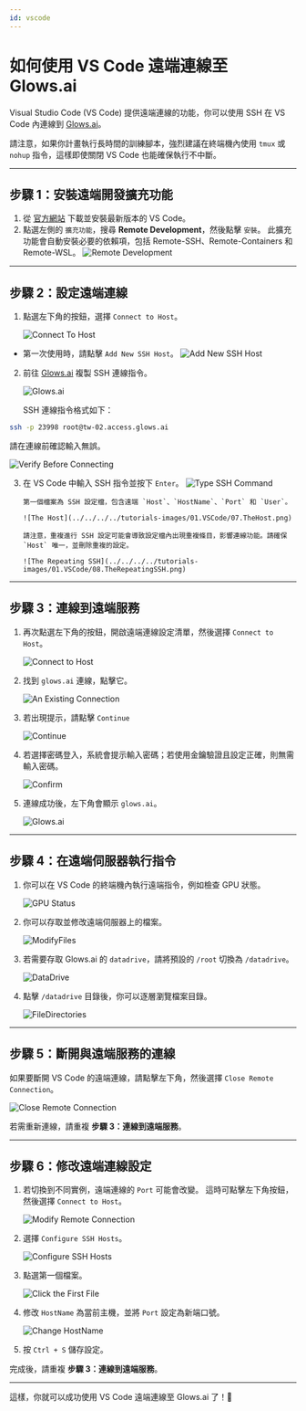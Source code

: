 ```yaml
---
id: vscode
---
```


# 如何使用 VS Code 遠端連線至 Glows.ai

Visual Studio Code (VS Code) 提供遠端連線的功能，你可以使用 SSH 在 VS Code 內連線到 [Glows.ai](https://glows.ai)。

請注意，如果你計畫執行長時間的訓練腳本，強烈建議在終端機內使用 `tmux` 或 `nohup` 指令，這樣即使關閉 VS Code 也能確保執行不中斷。

---

## **步驟 1：安裝遠端開發擴充功能**

1. 從 [官方網站](https://code.visualstudio.com/) 下載並安裝最新版本的 VS Code。
2. 點選左側的 `擴充功能`，搜尋 **Remote Development**，然後點擊 `安裝`。
   此擴充功能會自動安裝必要的依賴項，包括 Remote-SSH、Remote-Containers 和 Remote-WSL。
   ![Remote Development](../tutorials-images/01.VSCode/01.RemoteDevelopment.png)

---

## **步驟 2：設定遠端連線**

1. 點選左下角的按鈕，選擇 `Connect to Host`。

   ![Connect To Host](../tutorials-images/01.VSCode/02.Connect2Host.PNG)

- 第一次使用時，請點擊 `Add New SSH Host`。
  ![Add New SSH Host](../tutorials-images/01.VSCode/03.AddNewSHHHost.PNG)

2. 前往 [Glows.ai](https://glows.ai) 複製 SSH 連線指令。

   ![Glows.ai](../tutorials-images/01.VSCode/04.Glowsai.PNG)

   SSH 連線指令格式如下：

```bash
ssh -p 23998 root@tw-02.access.glows.ai
```

請在連線前確認輸入無誤。

![Verify Before Connecting](../tutorials-images/01.VSCode/05.VerifyBeforeConnecting.png)

3.  在 VS Code 中輸入 SSH 指令並按下 `Enter`。
    ![Type SSH Command](../tutorials-images/01.VSCode/06.TypeSSHCommand.png)

        第一個檔案為 SSH 設定檔，包含遠端 `Host`、`HostName`、`Port` 和 `User`。

        ![The Host](../../../../tutorials-images/01.VSCode/07.TheHost.png)

        請注意，重複進行 SSH 設定可能會導致設定檔內出現重複條目，影響連線功能。請確保 `Host` 唯一，並刪除重複的設定。

        ![The Repeating SSH](../../../../tutorials-images/01.VSCode/08.TheRepeatingSSH.png)

---

## **步驟 3：連線到遠端服務**

1. 再次點選左下角的按鈕，開啟遠端連線設定清單，然後選擇 `Connect to Host`。

   ![Connect to Host](../tutorials-images/01.VSCode/09.Connect2Host.png)

2. 找到 `glows.ai` 連線，點擊它。

   ![An Existing Connection](../tutorials-images/01.VSCode/10.AnExistingConnection.png)

3. 若出現提示，請點擊 `Continue`

   ![Continue](../tutorials-images/01.VSCode/11.Continue.png)

4. 若選擇密碼登入，系統會提示輸入密碼；若使用金鑰驗證且設定正確，則無需輸入密碼。

   ![Confirm](../tutorials-images/01.VSCode/12.Confirm.png)

5. 連線成功後，左下角會顯示 `glows.ai`。

   ![Glows.ai](../tutorials-images/01.VSCode/13.GLowsai.png)

---

## **步驟 4：在遠端伺服器執行指令**

1. 你可以在 VS Code 的終端機內執行遠端指令，例如檢查 GPU 狀態。

   ![GPU Status](../tutorials-images/01.VSCode/14.GPUStatus.png)

2. 你可以存取並修改遠端伺服器上的檔案。

   ![ModifyFiles](../tutorials-images/01.VSCode/15.ModifyFiles.png)

3. 若需要存取 Glows.ai 的 `datadrive`，請將預設的 `/root` 切換為 `/datadrive`。

   ![DataDrive](../tutorials-images/01.VSCode/16.DataDrive.png)

4. 點擊 `/datadrive` 目錄後，你可以逐層瀏覽檔案目錄。

   ![FileDirectories](../tutorials-images/01.VSCode/17.FileDirectories.png)

---

## **步驟 5：斷開與遠端服務的連線**

如果要斷開 VS Code 的遠端連線，請點擊左下角，然後選擇 `Close Remote Connection`。

![Close Remote Connection](../tutorials-images/01.VSCode/18.CloseRemoteConnection.png)

若需重新連線，請重複 **步驟 3：連線到遠端服務**。

---

## **步驟 6：修改遠端連線設定**

1. 若切換到不同實例，遠端連線的 `Port` 可能會改變。
   這時可點擊左下角按鈕，然後選擇 `Connect to Host`。

   ![Modify Remote Connection](../tutorials-images/01.VSCode/19.ModifyRemoteConnection.png)

2. 選擇 `Configure SSH Hosts`。

   ![Configure SSH Hosts](../tutorials-images/01.VSCode/20.ConfigureSSHHosts.png)

3. 點選第一個檔案。

   ![Click the First File](../tutorials-images/01.VSCode/21.TheFirstFile.png)

4. 修改 `HostName` 為當前主機，並將 `Port` 設定為新端口號。

   ![Change HostName](../tutorials-images/01.VSCode/22.ChageHostName.png)

5. 按 `Ctrl + S` 儲存設定。

完成後，請重複 **步驟 3：連線到遠端服務**。

---

這樣，你就可以成功使用 VS Code 遠端連線至 Glows.ai 了！🎉
